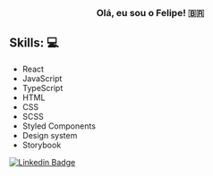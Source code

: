 <h3 align="center">  <br>
Olá, eu sou o Felipe! 🇧🇷
<br>
</h3>

## Skills: 💻
  - React
  - JavaScript
  - TypeScript
  - HTML
  - CSS
  - SCSS
  - Styled Components
  - Design system
  - Storybook

[![Linkedin Badge](https://img.shields.io/badge/-Linkedin-blue?style=for-the-badge&logo=Linkedin&logoColor=white&link=https://github.com/arthurspk)](https://www.linkedin.com/in/femosilva/)
